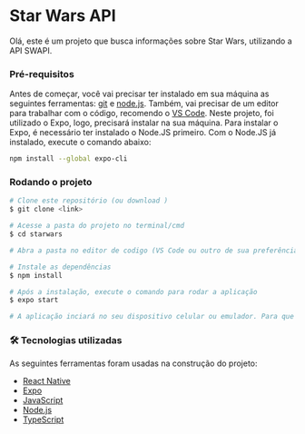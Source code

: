 
# Star Wars API 
Olá, este é um projeto que busca informações sobre Star Wars, utilizando a API SWAPI.
### Pré-requisitos
Antes de começar, você vai precisar ter instalado em sua máquina as seguintes ferramentas:
[git](https://git-scm.com) e [node.js](https://nodejs.org/en/).
Também, vai precisar de um editor para trabalhar com o código, recomendo o [VS Code](https://code.visualstudio.com/).
Neste projeto, foi utilizado o Expo, logo, precisará instalar na sua máquina. Para instalar o Expo, é necessário ter instalado o Node.JS primeiro. Com o Node.JS já instalado, execute o comando abaixo:
```bash
npm install --global expo-cli
```

### Rodando o projeto

```bash
# Clone este repositório (ou download )
$ git clone <link>

# Acesse a pasta do projeto no terminal/cmd
$ cd starwars

# Abra a pasta no editor de codigo (VS Code ou outro de sua preferência).

# Instale as dependências
$ npm install

# Após a instalação, execute o comando para rodar a aplicação
$ expo start

# A aplicação inciará no seu dispositivo celular ou emulador. Para que inicie no seu dispositivo celular, é necessário fazer o download do 'Expo' na PlayStore (Android) ou AppleStore (IOS).
```

### 🛠 Tecnologias utilizadas

As seguintes ferramentas foram usadas na construção do projeto:

- [React Native](https://reactnative.dev/)
- [Expo](https://docs.expo.dev/)
- [JavaScript](https://developer.mozilla.org/pt-BR/docs/Web/JavaScript)
- [Node.js](https://nodejs.org/en/)
- [TypeScript](https://www.typescriptlang.org/)
